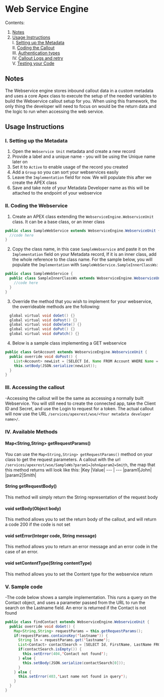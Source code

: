 # Web Service Engine

Contents:
1. [Notes](#notes) 
2. [Usage Instructions](#usage-instructions) \
 I. [Setting up the Metadata](#setting-up-the-metadata) \
 II. [Coding the Callout](#coding-the-callout) \
 III. [Authentication types](#authentication-types) \
 IV. [Callout Logs and retry](#callout-logs-and-retry) \
 V. [Testing your Code](#testing-your-code) 

## Notes

The Webservice engine stores inbound callout data in a custom metadata and uses a core Apex class to execute the setup of the needed variables to build the Webservice callout setup for you. When using this framework, the only thing the developer will need to focus on would be the return data and the logic to run when accessing the web service.

## Usage Instructions
### I. Setting up the Metadata
1. Open the `Webservice Unit` metadata and create a new record
2. Provide a label and a unique name - you will be using the Unique name later on
3. Set it to `Active` to enable usage of the record you created
4. Add a `Group` so you can sort your webservices easily
5. Leave the `Implementation` field for now. We will populate this after we create the APEX class
6. Save and take note of your Metadata Developer name as this will be attached to the endpoint of your webservice

### II. Coding the Webservice
1. Create an APEX class extending the `WebserviceEngine.WebserviceUnit` class. It can be a base class, or an inner class
```java
public class SampleWebService extends WebserviceEngine.WebserviceUnit {
  //code here
}
```
2. Copy the class name, in this case `SampleWebservice` and paste it on the `Implementation` field on your Metadata record, If it is an inner class, add the whole reference to the class name. For the sample below, you will populate the `Implementation` with `SampleWebService.SampleInnerClassWs`:
```java
public class SampleWebService {
  public class SampleInnerClassWs extends WebserviceEngine.WebserviceUnit {
    //code here
  }
}
```
3. Override the method that you wish to implement for your webservice, the overrideable methods are the following:
```java
  global virtual void doGet() {}
  global virtual void doPost() {}
  global virtual void doDelete() {}
  global virtual void doPut() {}
  global virtual void doPatch() {}
```
4. Below is a sample class implementing a GET webservice
```java
public class GetAccount extends WebserviceEngine.WebserviceUnit {
  public override void doPost() {
    List<Account> newList = [SELECT Id, Name FROM Account WHERE Name = 'SampleWs'];
    this.setBody(JSON.serialize(newList));
  }
}
```

### III. Accessing the callout
-Accessing the callout will be the same as accessing a normally built Webservice. You will still need to create the connected app, take the Client ID and Secret, and use the Login to request for a token. The actual callout will now use the URL `/services/apexrest/wse/<Your metadata developer name>/`.

### IV. Available Methods
#### Map<String,String> getRequestParams()
You can use the `Map<String,String> getRequestParams()` method on your class to get the request parameters. A callout with the url `/services/apexrest/wse/SampleWs?param1=John&param2=Smith`, the map that this method returns will look like this:
|Key |Value|
--- | ---
|param1|John|
|param2|Smith|

#### String getRequestBody()
This method will simply return the String representation of the request body


#### void setBody(Object body)
This method allows you to set the return body of the callout, and will return a code 200 if the code is not set

#### void setError(Integer code, String message)
This method allows you to return an error message and an error code in the case of an error.

#### void setContentType(String contentType)
This method allows you to set the Content type for the webservice return


### V. Sample code
-The code below shows a sample implementation. This runs a query on the Contact object, and uses a parameter passed from the URL to run the search on the Lastname field. An error is returned if the Contact is not found
```java
public class findContact extends WebserviceEngine.WebserviceUnit {
  public override void doGet() {
    Map<String,String> requestParams = this.getRequestParams();
    if(requestParams.containsKey('lastname')) {
      String ln = requestParams.get('lastname');
      List<Contact> contactSearch = [SELECT Id, FirstName, LastName FROM Contact WHERE LastName = :ln LIMIT 1];
      if(contactSearch.isEmpty()) {
        this.setError(404,'Contact not found');
      } else {
        this.setBody(JSON.serialize(contactSearch[0]));
      }
    } else {
      this.setError(403,'Last name not found in query');
    }
  }
}
```
